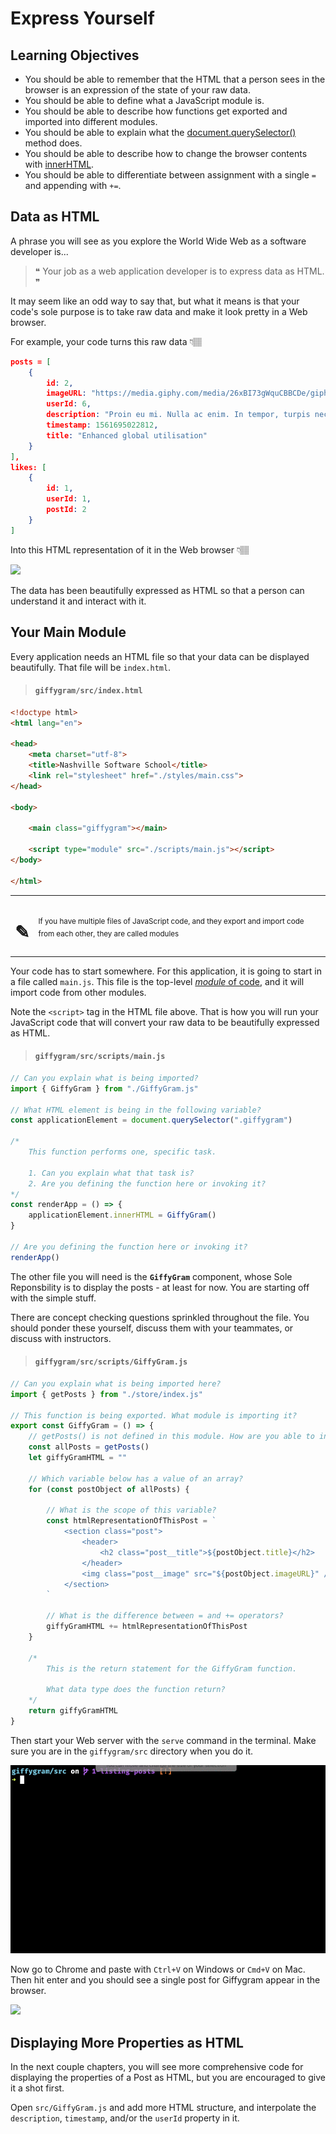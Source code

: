 # Express Yourself

## Learning Objectives

* You should be able to remember that the HTML that a person sees in the browser is an expression of the state of your raw data.
* You should be able to define what a JavaScript module is.
* You should be able to describe how functions get exported and imported into different modules.
* You should be able to explain what the [document.querySelector()](https://www.youtube.com/watch?v=3oOKAJTD2F8) method does.
* You should be able to describe how to change the browser contents with [innerHTML](https://www.youtube.com/watch?v=1UsllDMhvN4).
* You should be able to differentiate between assignment with a single `=` and appending with `+=`.

## Data as HTML

A phrase you will see as you explore the World Wide Web as a software developer is...

> &#x275d; Your job as a web application developer is to express data as HTML. &#x275e;

It may seem like an odd way to say that, but what it means is that your code's sole purpose is to take raw data and make it look pretty in a Web browser.

For example, your code turns this raw data 👇🏽

```json
posts = [
    {
        id: 2,
        imageURL: "https://media.giphy.com/media/26xBI73gWquCBBCDe/giphy.gif",
        userId: 6,
        description: "Proin eu mi. Nulla ac enim. In tempor, turpis nec euismod scelerisque, quam turpis adipiscing lorem, vitae mattis nibh ligula nec sem.\n\nDuis aliquam convallis nunc. Proin at turpis a pede posuere nonummy. Integer non velit.",
        timestamp: 1561695022812,
        title: "Enhanced global utilisation"
    }
],
likes: [
    {
        id: 1,
        userId: 1,
        postId: 2
    }
]
```

Into this HTML representation of it in the Web browser 👇🏽

<img src="https://github.com/nashville-software-school/client-side-mastery/raw/srb-split-glassdale/book-3-giffygram/chapters/images/data-as-html.png" height="500" />


The data has been beautifully expressed as HTML so that a person can understand it and interact with it.

## Your Main Module


Every application needs an HTML file so that your data can be displayed beautifully. That file will be `index.html`.

> #### `giffygram/src/index.html`

```html
<!doctype html>
<html lang="en">

<head>
    <meta charset="utf-8">
    <title>Nashville Software School</title>
    <link rel="stylesheet" href="./styles/main.css">
</head>

<body>

    <main class="giffygram"></main>

    <script type="module" src="./scripts/main.js"></script>
</body>

</html>
```


| | |
|:---:|:---|
| <h1>&#x270e;</h1> |  <sub>If you have multiple files of JavaScript code, and they export and import code from each other, they are called modules</sub> |

Your code has to start somewhere. For this application, it is going to start in a file called `main.js`. This file is the top-level [_module_ of code](https://javascript.info/modules-intro#what-is-a-module), and it will import code from other modules.


Note the `<script>` tag in the HTML file above. That is how you will run your JavaScript code that will convert your raw data to be beautifully expressed as HTML.

> #### `giffygram/src/scripts/main.js`

```js
// Can you explain what is being imported?
import { GiffyGram } from "./GiffyGram.js"

// What HTML element is being in the following variable?
const applicationElement = document.querySelector(".giffygram")

/*
    This function performs one, specific task.

    1. Can you explain what that task is?
    2. Are you defining the function here or invoking it?
*/
const renderApp = () => {
    applicationElement.innerHTML = GiffyGram()
}

// Are you defining the function here or invoking it?
renderApp()
```

The other file you will need is the **`GiffyGram`** component, whose Sole Reponsbility is to display the posts - at least for now. You are starting off with the simple stuff.

There are concept checking questions sprinkled throughout the file. You should ponder these yourself, discuss them with your teammates, or discuss with instructors.

> #### `giffygram/src/scripts/GiffyGram.js`

```js
// Can you explain what is being imported here?
import { getPosts } from "./store/index.js"

// This function is being exported. What module is importing it?
export const GiffyGram = () => {
    // getPosts() is not defined in this module. How are you able to invoke it?
    const allPosts = getPosts()
    let giffyGramHTML = ""

    // Which variable below has a value of an array?
    for (const postObject of allPosts) {

        // What is the scope of this variable?
        const htmlRepresentationOfThisPost = `
            <section class="post">
                <header>
                    <h2 class="post__title">${postObject.title}</h2>
                </header>
                <img class="post__image" src="${postObject.imageURL}" />
            </section>
        `

        // What is the difference between = and += operators?
        giffyGramHTML += htmlRepresentationOfThisPost
    }

    /*
        This is the return statement for the GiffyGram function.

        What data type does the function return?
    */
    return giffyGramHTML
}
```

Then start your Web server with the `serve` command in the terminal. Make sure you are in the `giffygram/src` directory when you do it.

![](./images/starting-serve.gif)

Now go to Chrome and paste with `Ctrl+V` on Windows or `Cmd+V` on Mac. Then hit enter and you should see a single post for Giffygram appear in the browser.


![](./images/first-giffygram-post.gif)

## Displaying More Properties as HTML

In the next couple chapters, you will see more comprehensive code for displaying the properties of a Post as HTML, but you are encouraged to give it a shot first.

Open `src/GiffyGram.js` and add more HTML structure, and interpolate the `description`, `timestamp`, and/or the `userId` property in it.